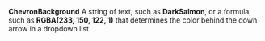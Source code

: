 **ChevronBackground** A string of text, such as **DarkSalmon**, or a formula, such as **RGBA(233, 150, 122, 1)** that determines the color behind the down arrow in a dropdown list.
